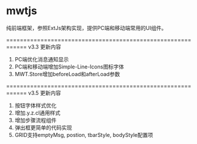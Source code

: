 # mwtjs
纯前端框架，参照ExtJs架构实现，提供PC端和移动端常用的UI组件。

============================================================
v3.3 更新内容
1. PC端优化消息通知显示
2. PC端和移动端增加Simple-Line-Icons图标字体
3. MWT.Store增加beforeLoad和afterLoad参数

============================================================
v3.5 更新内容
1. 按钮字体样式优化
2. 增加.y.z.cl通用样式
3. 增加步骤流程组件
4. 弹出框更简单的代码实现
5. GRID支持emptyMsg, postion, tbarStyle, bodyStyle配置项

